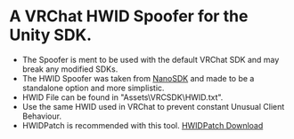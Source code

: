 # A VRChat HWID Spoofer for the Unity SDK.
- The Spoofer is ment to be used with the default VRChat SDK and may break any modified SDKs.
- The HWID Spoofer was taken from [NanoSDK](https://nanosdk.net/) and made to be a standalone option and more simplistic.
- HWID File can be found in "Assets\VRCSDK\HWID.txt".
- Use the same HWID used in VRChat to prevent constant Unusual Client Behaviour.
- HWIDPatch is recommended with this tool. [HWIDPatch Download](https://github.com/knah/ML-UniversalMods/tree/main/HWIDPatch)

